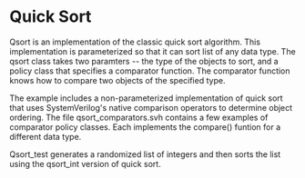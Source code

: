 Quick Sort
==========

Qsort is an implementation of the classic quick sort algorithm.  This
implementation is parameterized so that it can sort list of any data
type.  The qsort class takes two paramters -- the type of the objects
to sort, and a policy class that specifies a comparator function.  The
comparator function knows how to compare two objects of the specified
type.

The example includes a non-parameterized implementation of quick sort
that uses SystemVerilog's native comparison operators to determine
object ordering.  The file qsort_comparators.svh contains a few
examples of comparator policy classes.  Each implements the compare()
funtion for a different data type.

Qsort_test generates a randomized list of integers and then sorts the
list using the qsort_int version of quick sort.
